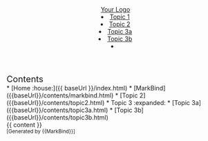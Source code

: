 <head-bottom>
  <link rel="stylesheet" href="{{baseUrl}}/stylesheets/main.css">
</head-bottom>

<header sticky>
  <navbar type="dark">
    <a slot="brand" href="{{baseUrl}}/index.html" title="Home" class="navbar-brand">Your Logo</a>
    <li><a href="{{baseUrl}}/contents/topic1.html" class="nav-link">Topic 1</a></li>
    <li><a href="{{baseUrl}}/contents/topic2.html" class="nav-link">Topic 2</a></li>
    <dropdown header="Topic 3" class="nav-link">
      <li><a href="{{baseUrl}}/contents/topic3a.html" class="dropdown-item">Topic 3a</a></li>
      <li><a href="{{baseUrl}}/contents/topic3b.html" class="dropdown-item">Topic 3b</a></li>
    </dropdown>
    <li slot="right">
      <form class="navbar-form">
        <searchbar :data="searchData" placeholder="Search" :on-hit="searchCallback" menu-align-right></searchbar>
      </form>
    </li>
  </navbar>
</header>

<div id="flex-body">
  <nav id="site-nav">
    <div class="site-nav-top">
      <div class="fw-bold mb-2" style="font-size: 1.25rem;">Contents</div>
    </div>
    <div class="nav-component slim-scroll">
      <site-nav>
* [Home :house:]({{ baseUrl }}/index.html)
* [MarkBind]({{baseUrl}}/contents/markbind.html)
* [Topic 2]({{baseUrl}}/contents/topic2.html)
* Topic 3 :expanded:
  * [Topic 3a]({{baseUrl}}/contents/topic3a.html)
  * [Topic 3b]({{baseUrl}}/contents/topic3b.html)
      </site-nav>
    </div>
  </nav>
  <div id="content-wrapper">
    <breadcrumb />
    {{ content }}
  </div>
  <nav id="page-nav">
    <div class="nav-component slim-scroll">
      <page-nav />
    </div>
  </nav>
  <scroll-top-button></scroll-top-button>
</div>

<footer>
  <!-- Support MarkBind by including a link to us on your landing page! -->
  <div class="text-center">
    <small>[Generated by {{MarkBind}}]</small>
  </div>
</footer>

